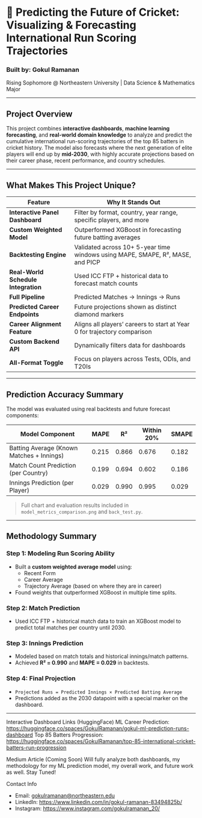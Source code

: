 # 🏏 Predicting the Future of Cricket: Visualizing & Forecasting International Run Scoring Trajectories

### Built by: Gokul Ramanan  
Rising Sophomore @ Northeastern University | Data Science & Mathematics Major

---

## Project Overview

This project combines **interactive dashboards**, **machine learning forecasting**, and **real-world domain knowledge** to analyze and predict the cumulative international run-scoring trajectories of the top 85 batters in cricket history. The model also forecasts where the next generation of elite players will end up by **mid-2030**, with highly accurate projections based on their career phase, recent performance, and country schedules.

---

## What Makes This Project Unique?

| Feature | Why It Stands Out |
|-----------|----------------------|
| **Interactive Panel Dashboard** | Filter by format, country, year range, specific players, and more |
| **Custom Weighted Model** | Outperformed XGBoost in forecasting future batting averages |
| **Backtesting Engine** | Validated across 10+ 5-year time windows using MAPE, SMAPE, R², MASE, and PICP |
| **Real-World Schedule Integration** | Used ICC FTP + historical data to forecast match counts |
| **Full Pipeline** | Predicted Matches → Innings → Runs |
| **Predicted Career Endpoints** | Future projections shown as distinct diamond markers |
| **Career Alignment Feature** | Aligns all players’ careers to start at Year 0 for trajectory comparison |
| **Custom Backend API** | Dynamically filters data for dashboards |
| **All-Format Toggle** | Focus on players across Tests, ODIs, and T20Is |

---

## Prediction Accuracy Summary

The model was evaluated using real backtests and future forecast components:

| Model Component                              | MAPE   | R²     | Within 20% | SMAPE |
|---------------------------------------------|--------|--------|-------------|--------|
| Batting Average (Known Matches + Innings)   | 0.215  | 0.866  | 0.676       | 0.182 |
| Match Count Prediction (per Country)        | 0.199  | 0.694  | 0.602       | 0.186 |
| Innings Prediction (per Player)             | 0.029  | 0.990  | 0.995       | 0.029 |

> Full chart and evaluation results included in `model_metrics_comparison.png` and `back_test.py`.

---

## Methodology Summary

### Step 1: Modeling Run Scoring Ability
- Built a **custom weighted average model** using:
  - Recent Form
  - Career Average
  - Trajectory Average (based on where they are in career)
- Found weights that outperformed XGBoost in multiple time splits.

### Step 2: Match Prediction
- Used ICC FTP + historical match data to train an XGBoost model to predict total matches per country until 2030.

### Step 3: Innings Prediction
- Modeled based on match totals and historical innings/match patterns.
- Achieved **R² = 0.990** and **MAPE = 0.029** in backtests.

### Step 4: Final Projection
- `Projected Runs = Predicted Innings × Predicted Batting Average`
- Predictions added as the 2030 datapoint with a special marker on the dashboard.

---

Interactive Dashboard Links (HuggingFace)
ML Career Prediction: https://huggingface.co/spaces/GokulRamanan/gokul-ml-prediction-runs-dashboard
Top 85 Batters Progression: https://huggingface.co/spaces/GokulRamanan/top-85-international-cricket-batters-run-progression

Medium Article (Coming Soon)
Will fully analyze both dashboards, my methodology for my ML prediction model, my overall work, and future work as well. Stay Tuned!

Contact Info
- Email: gokulramanan@northeastern.edu
- LinkedIn: https://www.linkedin.com/in/gokul-ramanan-83494825b/
- Instagram: https://www.instagram.com/gokulramanan_20/
